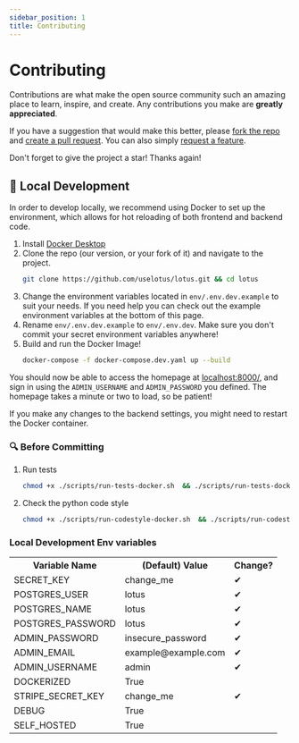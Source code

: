 ```yaml
---
sidebar_position: 1
title: Contributing
---
```


# Contributing

Contributions are what make the open source community such an amazing place to learn, inspire, and create. Any contributions you make are **greatly appreciated**.

If you have a suggestion that would make this better, please [fork the repo](https://github.com/uselotus/lotus) and [create a pull request](https://makeapullrequest.com/). You can also simply [request a feature](https://github.com/uselotus/lotus/issues/new?assignees=&labels=&template=feature_request.md&title=).

Don't forget to give the project a star! Thanks again!

## :construction_worker: Local Development
In order to develop locally, we recommend using Docker to set up the environment, which allows for hot reloading of both frontend and backend code.
1. Install [Docker Desktop](https://www.docker.com/products/docker-desktop/)
2. Clone the repo (our version, or your fork of it) and navigate to the project.
   ```sh
   git clone https://github.com/uselotus/lotus.git && cd lotus
   ```
3. Change the environment variables located in `env/.env.dev.example` to suit your needs. If you need help you can check out the example environment variables at the bottom of this page. 
4. Rename `env/.env.dev.example` to `env/.env.dev`. Make sure you don't commit your secret environment variables anywhere!
5. Build and run the Docker Image!
   ```sh
   docker-compose -f docker-compose.dev.yaml up --build
   ```

You should now be able to access the homepage at [localhost:8000/](http://localhost:8000/), and sign in using the `ADMIN_USERNAME` and `ADMIN_PASSWORD` you defined. The homepage takes a minute or two to load, so be patient!

If you make any changes to the backend settings, you might need to restart the Docker container.

### :mag: Before Committing
1. Run tests
   ```sh
   chmod +x ./scripts/run-tests-docker.sh  && ./scripts/run-tests-docker.sh
   ```
2. Check the python code style
   ```sh
   chmod +x ./scripts/run-codestyle-docker.sh  && ./scripts/run-codestyle-docker.sh
   ```

### Local Development Env variables

<table>
  <tr>
    <th>Variable Name</th>
    <th>(Default) Value</th>
    <th>Change?</th>
  </tr>
  <tr>
    <td>SECRET_KEY</td>
    <td>change_me</td>
    <td>&#10004;</td>
  </tr>
  <tr>
    <td>POSTGRES_USER</td>
    <td>lotus</td>
    <td>&#10004;</td>
  </tr>
  <tr>
    <td>POSTGRES_NAME</td>
    <td>lotus</td>
    <td>&#10004;</td>
  </tr>
  <tr>
    <td>POSTGRES_PASSWORD</td>
    <td>lotus</td>
    <td>&#10004;</td>
  </tr>
  <tr>
    <td>ADMIN_PASSWORD</td>
    <td>insecure_password</td>
    <td>&#10004;</td>
  </tr>
  <tr>
    <td>ADMIN_EMAIL</td>
    <td>example@example.com</td>
    <td>&#10004;</td>
  </tr>
  <tr>
    <td>ADMIN_USERNAME</td>
    <td>admin</td>
    <td>&#10004;</td>
  </tr>
  <tr>
    <td>DOCKERIZED</td>
    <td>True</td>
    <td></td>
  </tr>
  <tr>
    <td>STRIPE_SECRET_KEY</td>
    <td>change_me</td>
    <td>&#10004;</td>
  </tr>
  <tr>
    <td>DEBUG</td>
    <td>True</td>
    <td></td>
  </tr>
  <tr>
    <td>SELF_HOSTED</td>
    <td>True</td>
    <td></td>
  </tr>
</table>